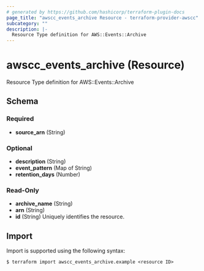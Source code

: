 ```yaml
---
# generated by https://github.com/hashicorp/terraform-plugin-docs
page_title: "awscc_events_archive Resource - terraform-provider-awscc"
subcategory: ""
description: |-
  Resource Type definition for AWS::Events::Archive
---
```


# awscc_events_archive (Resource)

Resource Type definition for AWS::Events::Archive



<!-- schema generated by tfplugindocs -->
## Schema

### Required

- **source_arn** (String)

### Optional

- **description** (String)
- **event_pattern** (Map of String)
- **retention_days** (Number)

### Read-Only

- **archive_name** (String)
- **arn** (String)
- **id** (String) Uniquely identifies the resource.

## Import

Import is supported using the following syntax:

```shell
$ terraform import awscc_events_archive.example <resource ID>
```
